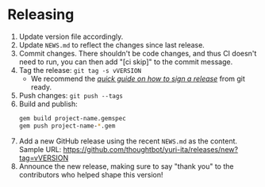 # Releasing

1. Update version file accordingly.
1. Update `NEWS.md` to reflect the changes since last release.
1. Commit changes.
   There shouldn't be code changes,
   and thus CI doesn't need to run,
   you can then add "[ci skip]" to the commit message.
1. Tag the release: `git tag -s vVERSION`
    - We recommend the [_quick guide on how to sign a release_] from git ready.
1. Push changes: `git push --tags`
1. Build and publish:
    ```bash
    gem build project-name.gemspec
    gem push project-name-*.gem
    ```
1. Add a new GitHub release using the recent `NEWS.md` as the content. Sample
   URL: https://github.com/thoughtbot/yuri-ita/releases/new?tag=vVERSION
1. Announce the new release,
   making sure to say "thank you" to the contributors
   who helped shape this version!

[_quick guide on how to sign a release_]: http://gitready.com/advanced/2014/11/02/gpg-sign-releases.html
